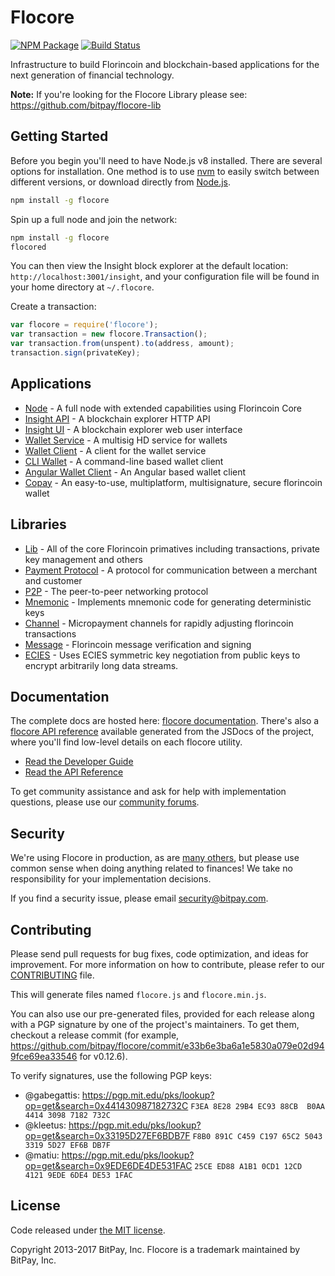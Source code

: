 Flocore
=======

[![NPM Package](https://img.shields.io/npm/v/flocore.svg?style=flat-square)](https://www.npmjs.org/package/flocore)
[![Build Status](https://img.shields.io/travis/bitpay/flocore.svg?branch=master&style=flat-square)](https://travis-ci.org/bitpay/flocore)

Infrastructure to build Florincoin and blockchain-based applications for the next generation of financial technology.

**Note:** If you're looking for the Flocore Library please see: https://github.com/bitpay/flocore-lib

## Getting Started

Before you begin you'll need to have Node.js v8 installed. There are several options for installation. One method is to use [nvm](https://github.com/creationix/nvm) to easily switch between different versions, or download directly from [Node.js](https://nodejs.org/).

```bash
npm install -g flocore
```

Spin up a full node and join the network:

```bash
npm install -g flocore
flocored
```

You can then view the Insight block explorer at the default location: `http://localhost:3001/insight`, and your configuration file will be found in your home directory at `~/.flocore`.

Create a transaction:
```js
var flocore = require('flocore');
var transaction = new flocore.Transaction();
var transaction.from(unspent).to(address, amount);
transaction.sign(privateKey);
```

## Applications

- [Node](https://github.com/bitpay/flocore-node) - A full node with extended capabilities using Florincoin Core
- [Insight API](https://github.com/bitpay/insight-api) - A blockchain explorer HTTP API
- [Insight UI](https://github.com/bitpay/insight) - A blockchain explorer web user interface
- [Wallet Service](https://github.com/bitpay/flocore-wallet-service) - A multisig HD service for wallets
- [Wallet Client](https://github.com/bitpay/flocore-wallet-client) - A client for the wallet service
- [CLI Wallet](https://github.com/bitpay/flocore-wallet) - A command-line based wallet client
- [Angular Wallet Client](https://github.com/bitpay/angular-flocore-wallet-client) - An Angular based wallet client
- [Copay](https://github.com/bitpay/copay) - An easy-to-use, multiplatform, multisignature, secure florincoin wallet

## Libraries

- [Lib](https://github.com/bitpay/flocore-lib) - All of the core Florincoin primatives including transactions, private key management and others
- [Payment Protocol](https://github.com/bitpay/flocore-payment-protocol) - A protocol for communication between a merchant and customer
- [P2P](https://github.com/bitpay/flocore-p2p) - The peer-to-peer networking protocol
- [Mnemonic](https://github.com/bitpay/flocore-mnemonic) - Implements mnemonic code for generating deterministic keys
- [Channel](https://github.com/bitpay/flocore-channel) - Micropayment channels for rapidly adjusting florincoin transactions
- [Message](https://github.com/bitpay/flocore-message) - Florincoin message verification and signing
- [ECIES](https://github.com/bitpay/flocore-ecies) - Uses ECIES symmetric key negotiation from public keys to encrypt arbitrarily long data streams.

## Documentation

The complete docs are hosted here: [flocore documentation](http://flocore.io/guide/). There's also a [flocore API reference](http://flocore.io/api/) available generated from the JSDocs of the project, where you'll find low-level details on each flocore utility.

- [Read the Developer Guide](http://flocore.io/guide/)
- [Read the API Reference](http://flocore.io/api/)

To get community assistance and ask for help with implementation questions, please use our [community forums](http://bitpaylabs.com/c/flocore).

## Security

We're using Flocore in production, as are [many others](http://flocore.io#projects), but please use common sense when doing anything related to finances! We take no responsibility for your implementation decisions.

If you find a security issue, please email security@bitpay.com.

## Contributing

Please send pull requests for bug fixes, code optimization, and ideas for improvement. For more information on how to contribute, please refer to our [CONTRIBUTING](https://github.com/bitpay/flocore/blob/master/CONTRIBUTING.md) file.

This will generate files named `flocore.js` and `flocore.min.js`.

You can also use our pre-generated files, provided for each release along with a PGP signature by one of the project's maintainers. To get them, checkout a release commit (for example, https://github.com/bitpay/flocore/commit/e33b6e3ba6a1e5830a079e02d949fce69ea33546 for v0.12.6).

To verify signatures, use the following PGP keys:
- @gabegattis: https://pgp.mit.edu/pks/lookup?op=get&search=0x441430987182732C `F3EA 8E28 29B4 EC93 88CB  B0AA 4414 3098 7182 732C`
- @kleetus: https://pgp.mit.edu/pks/lookup?op=get&search=0x33195D27EF6BDB7F `F8B0 891C C459 C197 65C2 5043 3319 5D27 EF6B DB7F`
- @matiu: https://pgp.mit.edu/pks/lookup?op=get&search=0x9EDE6DE4DE531FAC `25CE ED88 A1B1 0CD1 12CD  4121 9EDE 6DE4 DE53 1FAC`

## License

Code released under [the MIT license](https://github.com/bitpay/flocore/blob/master/LICENSE).

Copyright 2013-2017 BitPay, Inc. Flocore is a trademark maintained by BitPay, Inc.
